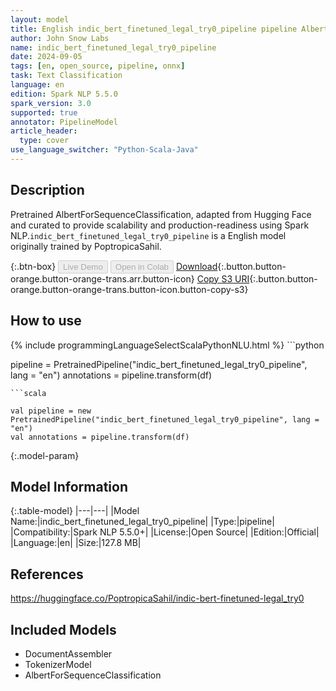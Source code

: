 ```yaml
---
layout: model
title: English indic_bert_finetuned_legal_try0_pipeline pipeline AlbertForSequenceClassification from PoptropicaSahil
author: John Snow Labs
name: indic_bert_finetuned_legal_try0_pipeline
date: 2024-09-05
tags: [en, open_source, pipeline, onnx]
task: Text Classification
language: en
edition: Spark NLP 5.5.0
spark_version: 3.0
supported: true
annotator: PipelineModel
article_header:
  type: cover
use_language_switcher: "Python-Scala-Java"
---
```


## Description

Pretrained AlbertForSequenceClassification, adapted from Hugging Face and curated to provide scalability and production-readiness using Spark NLP.`indic_bert_finetuned_legal_try0_pipeline` is a English model originally trained by PoptropicaSahil.

{:.btn-box}
<button class="button button-orange" disabled>Live Demo</button>
<button class="button button-orange" disabled>Open in Colab</button>
[Download](https://s3.amazonaws.com/auxdata.johnsnowlabs.com/public/models/indic_bert_finetuned_legal_try0_pipeline_en_5.5.0_3.0_1725510007373.zip){:.button.button-orange.button-orange-trans.arr.button-icon}
[Copy S3 URI](s3://auxdata.johnsnowlabs.com/public/models/indic_bert_finetuned_legal_try0_pipeline_en_5.5.0_3.0_1725510007373.zip){:.button.button-orange.button-orange-trans.button-icon.button-copy-s3}

## How to use



<div class="tabs-box" markdown="1">
{% include programmingLanguageSelectScalaPythonNLU.html %}
```python

pipeline = PretrainedPipeline("indic_bert_finetuned_legal_try0_pipeline", lang = "en")
annotations =  pipeline.transform(df)   

```
```scala

val pipeline = new PretrainedPipeline("indic_bert_finetuned_legal_try0_pipeline", lang = "en")
val annotations = pipeline.transform(df)

```
</div>

{:.model-param}
## Model Information

{:.table-model}
|---|---|
|Model Name:|indic_bert_finetuned_legal_try0_pipeline|
|Type:|pipeline|
|Compatibility:|Spark NLP 5.5.0+|
|License:|Open Source|
|Edition:|Official|
|Language:|en|
|Size:|127.8 MB|

## References

https://huggingface.co/PoptropicaSahil/indic-bert-finetuned-legal_try0

## Included Models

- DocumentAssembler
- TokenizerModel
- AlbertForSequenceClassification